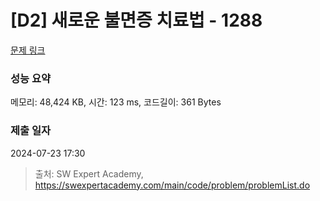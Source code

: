 # [D2] 새로운 불면증 치료법 - 1288 

[문제 링크](https://swexpertacademy.com/main/code/problem/problemDetail.do?contestProbId=AV18_yw6I9MCFAZN) 

### 성능 요약

메모리: 48,424 KB, 시간: 123 ms, 코드길이: 361 Bytes

### 제출 일자

2024-07-23 17:30



> 출처: SW Expert Academy, https://swexpertacademy.com/main/code/problem/problemList.do